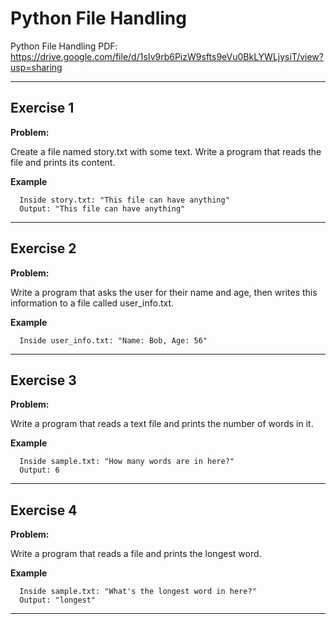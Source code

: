 # Python File Handling

Python File Handling PDF:
https://drive.google.com/file/d/1sIv9rb6PizW9sfts9eVu0BkLYWLjysiT/view?usp=sharing



---

## Exercise 1

**Problem:**

Create a file named story.txt with some text.
Write a program that reads the file and prints its content.


**Example**

      Inside story.txt: "This file can have anything"
      Output: "This file can have anything"

---

## Exercise 2

**Problem:**

Write a program that asks the user for their name and age, then writes this information to a file called user_info.txt.


**Example**

      Inside user_info.txt: "Name: Bob, Age: 56"

---

## Exercise 3

**Problem:**

Write a program that reads a text file and prints the number of words in it.


**Example**

      Inside sample.txt: "How many words are in here?"
      Output: 6

---

## Exercise 4

**Problem:**

Write a program that reads a file and prints the longest word.

 
**Example**
      
      Inside sample.txt: "What's the longest word in here?"
      Output: "longest"
---
